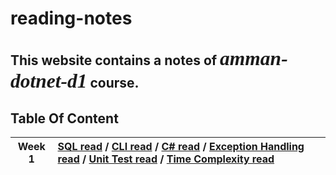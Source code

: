 # reading-notes

## This website contains a notes of *<span style="font-family:Papyrus; font-size:1.5em">amman-dotnet-d1</span>* course.


## Table Of Content

| Week 1 | [SQL read](SQLread.md) / [CLI read](CLIread.md) / [C# read](CSharpRead.md) / [Exception Handling read](ExceptionHandling.md) / [Unit Test read](UnitTestRead.md) / [Time Complexity read](ComplexityRead.md) |
|:---------: |:--------------|


